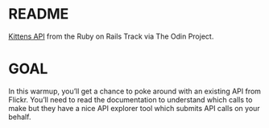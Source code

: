 # README

[Kittens API](https://www.theodinproject.com/paths/full-stack-ruby-on-rails/courses/ruby-on-rails/lessons/kittens-api) from the Ruby on Rails Track via The Odin Project.

# GOAL
In this warmup, you’ll get a chance to poke around with an existing API from Flickr. You’ll need to read the documentation to understand which calls to make but they have a nice API explorer tool which submits API calls on your behalf.


